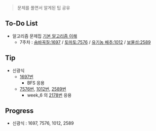 > 문제를 풀면서 알게된 팁 공유

## To-Do List
- 알고리즘 문제집 [기본 알고리즘 이해](https://www.acmicpc.net/workbook/view/1443)
    - 7주차 : [숨바꼭질:1697](https://www.acmicpc.net/problem/1697) / 
    [토마토:7576](https://www.acmicpc.net/problem/7576) / 
    [유기농 배추:1012](https://www.acmicpc.net/problem/1012) / 
    [보물섬:2589](https://www.acmicpc.net/problem/2589)

## Tip
- 신광식
    - [1697번](https://github.com/mel1015/algorithm-study/blob/1697/Winter_Vacation/week_7/1697_mel1015.cpp)
        - BFS 응용
    - [7576번](https://github.com/mel1015/algorithm-study/blob/7576/Winter_Vacation/week_7/7576_mel1015.cpp), 
    [1012번](https://github.com/mel1015/algorithm-study/blob/1012/Winter_Vacation/week_7/1012_mel1015.cpp),
    [2589번](https://github.com/mel1015/algorithm-study/blob/2589/Winter_Vacation/week_7/2589_mel1015.cpp)
        - week_6 의 [2178번](https://github.com/mel1015/algorithm-study/blob/2178/Winter_Vacation/week_6/2178_mel1015.cpp) 응용   
            
## Progress
- 신광식 : 1697, 7576, 1012, 2589